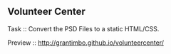 Volunteer Center
----------------

Task :: Convert the PSD Files to a static HTML/CSS.

Preview :: http://grantimbo.github.io/volunteercenter/

